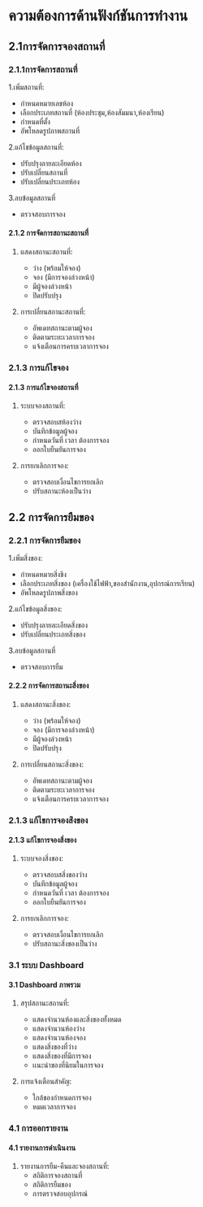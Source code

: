 # ความต้องการด้านฟังก์ชันการทำงาน
## 2.1การจัดการจองสถานที่
### 2.1.1การจัดการสถานที่

1.เพิ่มสถานที่:
  - กำหนดหมายเลขห้อง
  - เลือกประเภทสถานที่ (ห้องประชุม,ห้องสัมมนา,ห้องเรียน)
  - กำหนดที่ตั้ง
  - อัพโหลดรูปภาพสถานที่
    
2.แก้ไขข้อมูลสถานที่:
  - ปรับปรุงลายละเอียดห้อง
  - ปรับเปลี่ยนสถานที่
  - ปรับเปลี่ยนประเถทห้อง
    
3.ลบข้อมูลสถานที่
  - ตรวจสอบการจอง

#### 2.1.2 การจัดการสถานะสถานที่
1. แสดงสถานะสถานที่:
   - ว่าง (พร้อมให้จอง)
   - จอง (มีการจองล่วงหน้า)
   - มีผู้จองล่วงหน้า
   - ปิดปรับปรุง

2. การเปลี่ยนสถานะสถานที่:
   - อัพเดทสถานะตามผู้จอง
   - ติดตามระยะเวลาการจอง
   - แจ้งเตือนการครบเวลาการจอง
     
### 2.1.3 การแก้ไขจอง
#### 2.1.3 การแก้ไขจองสถานที่
1. ระบบจองสถานที่:
   - ตรวจสอบสห้องว่าง
   - บันทึกข้อมูลผู้จอง
   - กำหนดวันที่ เวลา ต้องการจอง
   - ออกใบยืนยันการจอง

2. การยกเลิกการจอง:
   - ตรวจสอบเงื่อนไขการยกเลิก
   - ปรับสถานะห้องเป็นว่าง
   


## 2.2 การจัดการยืมของ
### 2.2.1 การจัดการยืมของ
1.เพิ่มสิ่งของ:
  - กำหนดหมายสิ่งขิง
  - เลือกประเภทสิ่งของ (เครื่องใช้ไฟฟ้า,ของสำนักงาน,อุปกรณ์การเรียน)
  - อัพโหลดรูปภาพสิ่งของ
    
2.แก้ไขข้อมูลสิ่งของ:
  - ปรับปรุงลายละเอียดสิ่งของ
  - ปรับเปลี่ยนประเถทสิ่งของ
    
3.ลบข้อมูลสถานที่
  - ตรวจสอบการยืม

#### 2.2.2 การจัดการสถานะสิ่งของ
1. แสดงสถานะสิ่งของ:
   - ว่าง (พร้อมให้จอง)
   - จอง (มีการจองล่วงหน้า)
   - มีผู้จองล่วงหน้า
   - ปิดปรับปรุง

2. การเปลี่ยนสถานะสิ่งของ:
   - อัพเดทสถานะตามผู้จอง
   - ติดตามระยะเวลาการจอง
   - แจ้งเตือนการครบเวลาการจอง
     
### 2.1.3 แก้ไขการจองส่ิงของ
#### 2.1.3 แก้ไขการจองสิ่งของ
1. ระบบจองสิ่งของ:
   - ตรวจสอบสสิ่งของว่าง
   - บันทึกข้อมูลผู้จอง
   - กำหนดวันที่ เวลา ต้องการจอง
   - ออกใบยืนยันการจอง

2. การยกเลิกการจอง:
   - ตรวจสอบเงื่อนไขการยกเลิก
   - ปรับสถานะสิ่งของเป็นว่าง
   
### 3.1 ระบบ Dashboard
#### 3.1 Dashboard ภาพรวม
1. สรุปสถานะสถานที่:
   - แสดงจำนวนห้องและสิ่งของทั้งหมด
   - แสดงจำนวนห้องว่าง
   - แสดงจำนวนห้องจอง
   - แสดงสิ่งของที่ว่าง
   - แสดงสิ่งของที่มีการจอง
   - เเนะนำของที่นิยมในการจอง

2. การแจ้งเตือนสำคัญ:
   - ใกล้ของกำหนดการจอง
   - หมดเวลาการจอง
     
### 4.1 การออกรายงาน
#### 4.1 รายงานการดำเนินงาน
1. รายงานการยืม-คืนและจองสถานที่:
   - สถิติการจองสถานที่
   - สถิติการยืมของ
   - การตรวจสอบอุปกรณ์
